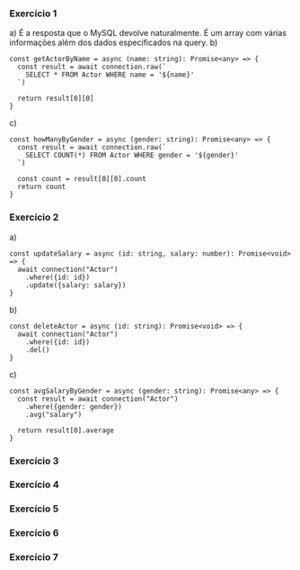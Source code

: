 ### Exercício 1
a) É a resposta que o MySQL devolve naturalmente. É um array com várias informações além dos dados especificados na query.
b)
```
const getActorByName = async (name: string): Promise<any> => {
  const result = await connection.raw(`
    SELECT * FROM Actor WHERE name = '${name}'
  `)

  return result[0][0]
}
```
c)
```
const howManyByGender = async (gender: string): Promise<any> => {
  const result = await connection.raw(`
    SELECT COUNT(*) FROM Actor WHERE gender = '${gender}'
  `)

  const count = result[0][0].count
  return count
}
```
### Exercício 2
a)
```
const updateSalary = async (id: string, salary: number): Promise<void> => {
  await connection("Actor")
    .where({id: id})
    .update({salary: salary})
}
```
b)
```
const deleteActor = async (id: string): Promise<void> => {
  await connection("Actor")
    .where({id: id})
    .del()
}
```
c)
```
const avgSalaryByGender = async (gender: string): Promise<any> => {
  const result = await connection("Actor")
    .where({gender: gender})
    .avg("salary")

  return result[0].average  
}
```
### Exercício 3
### Exercício 4
### Exercício 5
### Exercício 6
### Exercício 7
